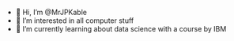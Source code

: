 - 👋 Hi, I’m @MrJPKable
- 👀 I’m interested in all computer stuff
- 🌱 I’m currently learning about data science with a course by IBM

<!---
MrJPKable/MrJPKable is a ✨ special ✨ repository because its `README.md` (this file) appears on your GitHub profile.
You can click the Preview link to take a look at your changes.
--->
